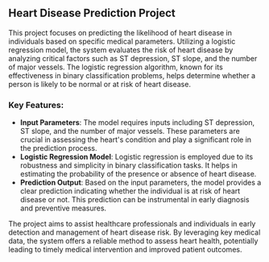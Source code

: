 ## Heart Disease Prediction Project

This project focuses on predicting the likelihood of heart disease in individuals based on specific medical parameters. Utilizing a logistic regression model, the system evaluates the risk of heart disease by analyzing critical factors such as ST depression, ST slope, and the number of major vessels. The logistic regression algorithm, known for its effectiveness in binary classification problems, helps determine whether a person is likely to be normal or at risk of heart disease.

### Key Features:
- **Input Parameters**: The model requires inputs including ST depression, ST slope, and the number of major vessels. These parameters are crucial in assessing the heart's condition and play a significant role in the prediction process.
- **Logistic Regression Model**: Logistic regression is employed due to its robustness and simplicity in binary classification tasks. It helps in estimating the probability of the presence or absence of heart disease.
- **Prediction Output**: Based on the input parameters, the model provides a clear prediction indicating whether the individual is at risk of heart disease or not. This prediction can be instrumental in early diagnosis and preventive measures.

The project aims to assist healthcare professionals and individuals in early detection and management of heart disease risk. By leveraging key medical data, the system offers a reliable method to assess heart health, potentially leading to timely medical intervention and improved patient outcomes.
